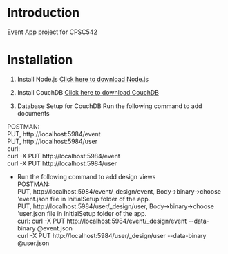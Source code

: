 # Introduction
Event App project for CPSC542

# Installation
1. Install Node.js
<a href="https://nodejs.org/en/download/">Click here to download Node.js</a>

2. Install CouchDB
<a href="https://couchdb.apache.org/">Click here to download CouchDB</a>

3. Database Setup for CouchDB
Run the following command to add documents <br/>

POSTMAN: <br/>
    PUT, http://localhost:5984/event <br/>
    PUT, http://localhost:5984/user <br/>
curl: <br/>
    curl -X PUT http://localhost:5984/event<br/>
    curl -X PUT http://localhost:5984/user<br/>

- Run the following command to add design views<br/>
POSTMAN: <br/>
    PUT, http://localhost:5984/event/_design/event, Body->binary->choose 'event.json file in InitialSetup folder of the app. <br/>
    PUT, http://localhost:5984/user/_design/user, Body->binary->choose 'user.json file in InitialSetup folder of the app. <br/>
curl: 
    curl -X PUT http://localhost:5984/event/_design/event --data-binary @event.json <br/>
    curl -X PUT http://localhost:5984/user/_design/user --data-binary @user.json <br/>